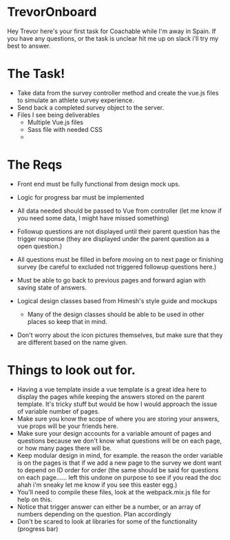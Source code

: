 # TrevorOnboard

Hey Trevor here's your first task for Coachable while I'm away in Spain. If you have any questions, or the task is unclear hit me up on slack i'll try my best to answer. 

# The Task!

-   Take data from the survey controller method and create the vue.js files to simulate an athlete survey experience. 
-   Send back a completed survey object to the server.
-   Files I see being deliverables
    -   Multiple Vue.js files
    -   Sass file with needed CSS
    -   
	
# The Reqs
-   Front end must be fully functional from design mock ups.
-   Logic for progress bar must be implemented
-   All data needed should be passed to Vue from controller (let me know if you need some data, I might have missed something)
-   Followup questions are not displayed until their parent question has the trigger response (they are displayed under the parent question as a open question.)
-   All questions must be filled in before moving on to next page or finishing survey (be careful to excluded not triggered followup questions here.)
-   Must be able to go back to previous pages and forward agian with saving state of answers.
 
-   Logical design classes based from Himesh's style guide and mockups
    -   Many of the design classes should be able to be used in other places so keep that in mind.
-	Don't worry about the icon pictures themselves, but make sure that they are different based on the name given.   

# Things to look out for.
-   Having a vue template inside a vue template is a great idea here to display the pages while keeping the answers stored on the parent template. It's tricky stuff but would be how I would approach the issue of variable number of pages.
-   Make sure you know the scope of where you are storing your answers, vue props will be your friends here.
-   Make sure your design accounts for a variable amount of pages and questions because we don't know what questions will be on each page, or how many pages there will be.
-	Keep modular design in mind, for example. the reason the order variable is on the pages is that if we add a new page to the survey we dont want to depend on ID order for order (the same should be said for questions on each page...... left this undone on purpose to see if you read the doc ahah i'm sneaky let me know if you see this easter egg.)
-   You'll need to compile these files, look at the webpack.mix.js file for help on this.
-	Notice that trigger answer can either be a number, or an array of numbers depending on the question. Plan accordingly
-	Don't be scared to look at libraries for some of the functionality (progress bar)

